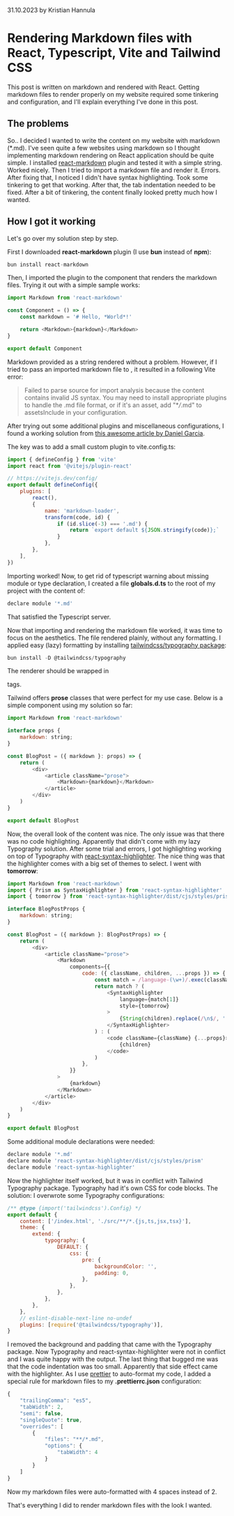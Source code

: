 31.10.2023 by Kristian Hannula

# Rendering Markdown files with React, Typescript, Vite and Tailwind CSS

This post is written on markdown and rendered with React. Getting markdown files to render properly on my website required some tinkering and configuration, and I'll explain everything I've done in this post.

## The problems

So.. I decided I wanted to write the content on my website with markdown (\*.md). I've seen quite a few websites using markdown so I thought implementing markdown rendering on React application should be quite simple. I installed [react-markdown](https://github.com/remarkjs/react-markdown) plugin and tested it with a simple string. Worked nicely. Then I tried to import a markdown file and render it. Errors. After fixing that, I noticed I didn't have syntax highlighting. Took some tinkering to get that working. After that, the tab indentation needed to be fixed. After a bit of tinkering, the content finally looked pretty much how I wanted.

## How I got it working

Let's go over my solution step by step.

First I downloaded **react-markdown** plugin (I use **bun** instead of **npm**):

```javascript
bun install react-markdown
```

Then, I imported the plugin to the component that renders the markdown files. Trying it out with a simple sample works:

```javascript
import Markdown from 'react-markdown'

const Component = () => {
    const markdown = '# Hello, *World*!'

    return <Markdown>{markdown}</Markdown>
}

export default Component
```

Markdown provided as a string rendered without a problem. However, if I tried to pass an imported markdown file to **<Markdown>**, it resulted in a following Vite error:

> Failed to parse source for import analysis because the content contains invalid JS syntax. You may need to install appropriate plugins to handle the .md file format, or if it's an asset, add "\*_/_.md" to assetsInclude in your configuration.

After trying out some additional plugins and miscellaneous configurations, I found a working solution from [this awesome article by Daniel Garcia](https://onticdani.medium.com/how-to-load-and-render-markdown-files-into-your-vite-react-app-using-typescript-ba5f79822350).

The key was to add a small custom plugin to vite.config.ts:

```javascript
import { defineConfig } from 'vite'
import react from '@vitejs/plugin-react'

// https://vitejs.dev/config/
export default defineConfig({
    plugins: [
        react(),
        {
            name: 'markdown-loader',
            transform(code, id) {
                if (id.slice(-3) === '.md') {
                    return `export default ${JSON.stringify(code)};`
                }
            },
        },
    ],
})
```

Importing worked! Now, to get rid of typescript warning about missing module or type declaration, I created a file **globals.d.ts** to the root of my project with the content of:

```javascript
declare module '*.md'
```

That satisfied the Typescript server.

Now that importing and rendering the markdown file worked, it was time to focus on the aesthetics. The file rendered plainly, without any formatting. I applied easy (lazy) formatting by installing [tailwindcss/typography package](https://tailwindcss.com/docs/typography-plugin#installation):

```javascript
bun install -D @tailwindcss/typography
```

The renderer should be wrapped in **<article>** tags.

Tailwind offers **prose** classes that were perfect for my use case. Below is a simple component using my solution so far:

```javascript
import Markdown from 'react-markdown'

interface props {
    markdown: string;
}

const BlogPost = ({ markdown }: props) => {
    return (
        <div>
            <article className="prose">
                <Markdown>{markdown}</Markdown>
            </article>
        </div>
    )
}

export default BlogPost
```

Now, the overall look of the content was nice. The only issue was that there was no code highlighting. Apparently that didn't come with my lazy Typography solution. After some trial and errors, I got highlighting working on top of Typography with [react-syntax-highlighter](https://github.com/react-syntax-highlighter/react-syntax-highlighter). The nice thing was that the highlighter comes with a big set of themes to select. I went with **tomorrow**:

```javascript
import Markdown from 'react-markdown'
import { Prism as SyntaxHighlighter } from 'react-syntax-highlighter'
import { tomorrow } from 'react-syntax-highlighter/dist/cjs/styles/prism'

interface BlogPostProps {
    markdown: string;
}

const BlogPost = ({ markdown }: BlogPostProps) => {
    return (
        <div>
            <article className="prose">
                <Markdown
                    components={{
                        code: ({ className, children, ...props }) => {
                            const match = /language-(\w+)/.exec(className || '')
                            return match ? (
                                <SyntaxHighlighter
                                    language={match[1]}
                                    style={tomorrow}
                                >
                                    {String(children).replace(/\n$/, '')}
                                </SyntaxHighlighter>
                            ) : (
                                <code className={className} {...props}>
                                    {children}
                                </code>
                            )
                        },
                    }}
                >
                    {markdown}
                </Markdown>
            </article>
        </div>
    )
}

export default BlogPost
```

Some additional module declarations were needed:

```javascript
declare module '*.md'
declare module 'react-syntax-highlighter/dist/cjs/styles/prism'
declare module 'react-syntax-highlighter'

```

Now the highlighter itself worked, but it was in conflict with Tailwind Typography package. Typography had it's own CSS for code blocks. The solution: I overwrote some Typography configurations:

```javascript
/** @type {import('tailwindcss').Config} */
export default {
    content: ['/index.html', './src/**/*.{js,ts,jsx,tsx}'],
    theme: {
        extend: {
            typography: {
                DEFAULT: {
                    css: {
                        pre: {
                            backgroundColor: '',
                            padding: 0,
                        },
                    },
                },
            },
        },
    },
    // eslint-disable-next-line no-undef
    plugins: [require('@tailwindcss/typography')],
}
```

I removed the background and padding that came with the Typography package. Now Typography and react-syntax-highlighter were not in conflict and I was quite happy with the output. The last thing that bugged me was that the code indentation was too small. Apparently that side effect came with the highlighter. As I use [prettier](https://prettier.io/) to auto-format my code, I added a special rule for markdown files to my **.prettierrc.json** configuration:

```javascript
{
    "trailingComma": "es5",
    "tabWidth": 2,
    "semi": false,
    "singleQuote": true,
    "overrides": [
        {
            "files": "**/*.md",
            "options": {
                "tabWidth": 4
            }
        }
    ]
}
```

Now my markdown files were auto-formatted with 4 spaces instead of 2.

That's everything I did to render markdown files with the look I wanted.
